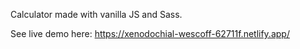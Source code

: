 Calculator made with vanilla JS and Sass.

See live demo here:
https://xenodochial-wescoff-62711f.netlify.app/

